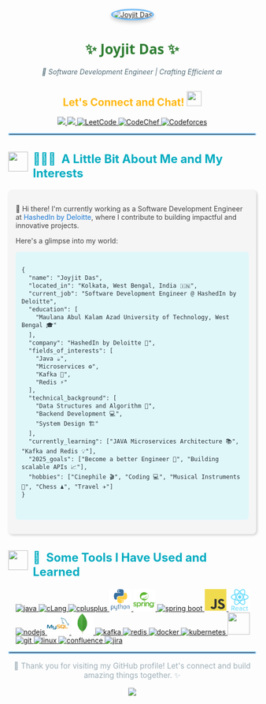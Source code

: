 <div align="center">
    <a href="https://github.com/joyjitdas3918" target="_blank">
        <img src="https://media.licdn.com/dms/image/v2/D4E03AQHDoC6Uj8Xscw/profile-displayphoto-shrink_400_400/profile-displayphoto-shrink_400_400/0/1725519214622?e=1749686400&v=beta&t=q3QmewIomt-fIcGoJnY9HWMcjenxFMEQUHEn24FdHuI"
             alt="Joyjit Das"
             width="150"
             height="150"
             style="border-radius: 50%;
                    border: 3px solid #64b5f6; /* A nice blue */
                    box-shadow: 0 4px 8px rgba(0, 0, 0, 0.2); /* Subtle shadow */
                    animation: pulse 2s infinite alternate;"
        >
    </a>
    <h1 align="center" style="color: #2e7d32; /* A vibrant green */
                       font-family: 'Segoe UI', Tahoma, Geneva, Verdana, sans-serif;
                       animation: fadeIn 1s ease-in-out;">
        ✨ Joyjit Das ✨
    </h1>
    <p align="center" style="color: #546e7a; /* A dark grey */
                       font-style: italic;
                       animation: fadeIn 1s ease-in-out 0.5s, typing 2.5s steps(40, end), blink-caret .75s step-end infinite;
                       white-space: nowrap;
                       overflow: hidden;
                       border-right: 0.15em solid #546e7a;">
        🚀 Software Development Engineer | Crafting Efficient and Scalable Solutions 💡
    </p>
    <h2 align="center" style="color: #ffb300; /* A warm amber */
                           animation: fadeInUp 1s ease-in-out 1s;">
        Let's Connect and Chat! <img src="https://raw.githubusercontent.com/MartinHeinz/MartinHeinz/master/wave.gif" width="30" height="30">
    </h2>
    <p align="center">
        <a href="https://www.linkedin.com/in/joyjit-das/">
            <img height="50" src="https://img.shields.io/badge/LinkedIn-%230077B5.svg?style=for-the-badge&logo=linkedin&logoColor=white"/>
        </a>
        <a href="https://www.instagram.com/joyjit_codes/">
            <img height="50" src="https://img.shields.io/badge/Instagram-%23E4405F.svg?style=for-the-badge&logo=instagram&logoColor=white"/>
        </a>
        <a href="[Your LeetCode Profile URL]" target="_blank">
            <img height="50" src="https://img.shields.io/badge/LeetCode-FFA116?style=for-the-badge&logo=leetcode&logoColor=black" alt="LeetCode">
        </a>
        <a href="[Your CodeChef Profile URL]" target="_blank">
            <img height="50" src="https://img.shields.io/badge/CodeChef-%23ED7717.svg?style=for-the-badge&logo=codechef&logoColor=white" alt="CodeChef">
        </a>
        <a href="[Your Codeforces Profile URL]" target="_blank">
            <img height="50" src="https://img.shields.io/badge/Codeforces-%234CAF50.svg?style=for-the-badge&logo=codeforces&logoColor=white" alt="Codeforces">
        </a>
    </p>
</div>
<hr style="border: 2px solid #90caf9; /* A lighter blue */ border-radius: 5px;">

<h2 style="color: #00acc1; /* A teal color */
                   font-size: 1.7em;
                   animation: slideInLeft 1s ease-in-out;">
    <img src="https://raw.githubusercontent.com/devicons/devicon/master/icons/code/code-badge.svg" align="left" width="40" height="40" style="margin-right: 10px;">
    👨🏻‍💻 &nbsp;A Little Bit About Me and My Interests
</h2>
<div style="animation: slideInRight 1s ease-in-out; padding: 15px; background-color: #f5f5f5; border-radius: 8px; box-shadow: 2px 2px 5px #ccc;">
    <p style="color: #424242;">
        👋 Hi there! I'm currently working as a Software Development Engineer at <a href="https://www2.deloitte.com/in/en.html" target="_blank" style="color: #1976d2; text-decoration: none;">HashedIn by Deloitte</a>, where I contribute to building impactful and innovative projects.
    </p>
    <p style="color: #424242;">
        Here's a glimpse into my world:
    </p>
    <pre style="background-color: #e0f7fa; /* A light cyan */ padding: 12px; border-radius: 6px; color:#263238; font-family: 'Consolas', monospace; overflow-x: auto;">
        <code>
{
  "name": "Joyjit Das",
  "located_in": "Kolkata, West Bengal, India 🇮🇳",
  "current_job": "Software Development Engineer @ HashedIn by Deloitte",
  "education": [
    "Maulana Abul Kalam Azad University of Technology, West Bengal 🎓"
  ],
  "company": "HashedIn by Deloitte 🏢",
  "fields_of_interests": [
    "Java ☕",
    "Microservices ⚙️",
    "Kafka 🚀",
    "Redis ⚡"
  ],
  "technical_background": [
    "Data Structures and Algorithm 🧠",
    "Backend Development 💻",
    "System Design 🏗️"
  ],
  "currently_learning": ["JAVA Microservices Architecture 📚", "Kafka and Redis 💡"],
  "2025_goals": ["Become a better Engineer 💪", "Building scalable APIs 📈"],
  "hobbies": ["Cinephile 🎬", "Coding 💻", "Musical Instruments 🎸", "Chess ♟️", "Travel ✈️"]
}
        </code>
    </pre>
</div>
<h2 style="color: #00acc1; /* A teal color */
                   font-size: 1.7em;
                   animation: slideInLeft 1s ease-in-out;">
    <img src="https://raw.githubusercontent.com/devicons/devicon/master/icons/terminal/terminal-badge.svg" align="left" width="40" height="40" style="margin-right: 10px;">
    🚀 &nbsp;Some Tools I Have Used and Learned
</h2>
<p align="left" style="animation: fadeIn 1s ease-in-out 0.8s; padding-left: 15px;">
    <a href="https://www.java.com" target="_blank"> <img src="https://cdn.jsdelivr.net/gh/devicons/devicon/icons/java/java-original.svg" alt="java" width="45" height="45"/> </a>
    <a href="https://www.cprogramming.com/" target="_blank"> <img src="https://cdn.jsdelivr.net/gh/devicons/devicon/icons/c/c-original.svg" alt="cLang" width="45" height="45"/> </a>
    <a href="https://www.w3schools.com/cpp/" target="_blank"> <img src="https://cdn.jsdelivr.net/gh/devicons/devicon/icons/cplusplus/cplusplus-original.svg" alt="cplusplus" width="45" height="45"/> </a>
    <a href="https://www.python.org" target="_blank"> <img src="https://raw.githubusercontent.com/devicons/devicon/master/icons/python/python-original-wordmark.svg" alt="python" width="45" height="45"/> </a>
    <a href="https://spring.io/" target="_blank"> <img src="https://raw.githubusercontent.com/devicons/devicon/master/icons/spring/spring-original-wordmark.svg" alt="spring" width="45" height="45" /> </a>
    <a href="https://spring.io/projects/spring-boot" target="_blank"> <img src="https://cdn.jsdelivr.net/gh/devicons/devicon/icons/springboot/springboot-original-wordmark.svg" alt="spring boot" width="45" height="45" /> </a>
    <a href="https://developer.mozilla.org/en-US/docs/Web/JavaScript" target="_blank"> <img src="https://raw.githubusercontent.com/devicons/devicon/master/icons/javascript/javascript-original.svg" alt="javascript" width="45" height="45" /> </a>
    <a href="https://react.dev/" target="_blank"> <img src="https://raw.githubusercontent.com/devicons/devicon/master/icons/react/react-original-wordmark.svg" alt="react" width="45" height="45" /> </a>
    <a href="https://nodejs.org" target="_blank"> <img src="https://cdn.jsdelivr.net/gh/devicons/devicon/icons/nodejs/nodejs-original-wordmark.svg" alt="nodejs" width="45" height="45" /> </a>
    <a href="https://www.mysql.com/" target="_blank"> <img src="https://raw.githubusercontent.com/devicons/devicon/master/icons/mysql/mysql-original-wordmark.svg" alt="mysql" width="45" height="45" /> </a>
    <a href="https://www.mongodb.com/" target="_blank"> <img src="https://raw.githubusercontent.com/devicons/devicon/master/icons/mongodb/mongodb-original.svg" alt="mongodb" width="45" height="45" /> </a>
    <a href="https://kafka.apache.org/" target="_blank"> <img src="https://cdn.jsdelivr.net/gh/devicons/devicon/icons/apachekafka/apachekafka-original-wordmark.svg" alt="kafka" width="45" height="45"/> </a>
    <a href="https://redis.io/" target="_blank"> <img src="https://cdn.jsdelivr.net/gh/devicons/devicon/icons/redis/redis-original-wordmark.svg" alt="redis" width="45" height="45" /> </a>
    <a href="https://www.docker.com/" target="_blank"> <img src="https://cdn.jsdelivr.net/gh/devicons/devicon/icons/docker/docker-original.svg" alt="docker" width="45" height="45"/> </a>
    <a href="https://kubernetes.io/" target="_blank"> <img src="https://cdn.jsdelivr.net/gh/devicons/devicon/icons/kubernetes/kubernetes-plain.svg" alt="kubernetes" width="45" height="45"/> </a>
    <a href="https://aws.amazon.com" target="_blank"> <img src="https://cdn.jsdelivr.net/gh/devicons/devicon/icons/amazonwebservices/amazonwebservices-plain-wordmark.svg" width="45" height="45"/> </a>
    <a href="https://git-scm.com/" target="_blank"> <img src="https://cdn.jsdelivr.net/gh/devicons/devicon/icons/git/git-original.svg" alt="git" width="45" height="45"/> </a>
    <a href="https://www.linux.org/" target="_blank"> <img src="https://cdn.jsdelivr.net/gh/devicons/devicon/icons/linux/linux-original.svg" alt="linux" width="45" height="45"/> </a>
    <a href="https://www.atlassian.com/software/confluence" target="_blank"> <img src="https://cdn.jsdelivr.net/gh/devicons/devicon/icons/confluence/confluence-original-wordmark.svg" alt="confluence" width="45" height="45"/> </a>
    <a href="https://www.atlassian.com/software/jira" target="_blank"> <img src="https://cdn.jsdelivr.net/gh/devicons/devicon/icons/jira/jira-original-wordmark.svg" alt="jira" width="45" height="45"/> </a>
</p>

<hr style="border: 2px solid #90caf9; /* A lighter blue */ border-radius: 5px;">

<div align="center">
    <p style="color: #78909c; font-size: 1.1em; animation: fadeIn 1s ease-in-out 1.2s;">
        🙏 Thank you for visiting my GitHub profile! Let's connect and build amazing things together. ✨
    </p>
    <img src="https://raw.githubusercontent.com/MartinHeinz/MartinHeinz/master/astronaut.gif" width="80">
</div>

<style>
@keyframes pulse {
    0% { transform: scale(1); }
    50% { transform: scale(1.05); }
    100% { transform: scale(1); }
}

@keyframes fadeIn {
    from { opacity: 0; }
    to { opacity: 1; }
}

@keyframes slideInLeft {
    from { transform: translateX(-20px); opacity: 0; }
    to { transform: translateX(0); opacity: 1; }
}

@keyframes slideInRight {
    from { transform: translateX(20px); opacity: 0; }
    to { transform: translateX(0); opacity: 1; }
}

@keyframes fadeInUp {
    from { transform: translateY(20px); opacity: 0; }
    to { transform: translateY(0); opacity: 1; }
}

@keyframes typing {
    from { width: 0 }
    to { width: 100% }
}

@keyframes blink-caret {
    from, to { border-color: transparent }
    50% { border-color: #546e7a; }
}
</style>
